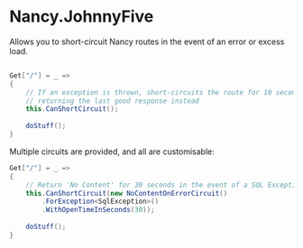 # Nancy.JohnnyFive
Allows you to short-circuit Nancy routes in the event of an error or excess load.

```csharp

Get["/"] = _ => 
{
    // If an exception is thrown, short-circuits the route for 10 seconds, 
    // returning the last good response instead
    this.CanShortCircuit();
    
    doStuff();
}
```

Multiple circuits are provided, and all are customisable:

```csharp
Get["/"] = _ => 
{
    // Return 'No Content' for 30 seconds in the event of a SQL Exception
    this.CanShortCircuit(new NoContentOnErrorCircuit()
        .ForException<SqlException>()
        .WithOpenTimeInSeconds(30));
    
    doStuff();
}
```
